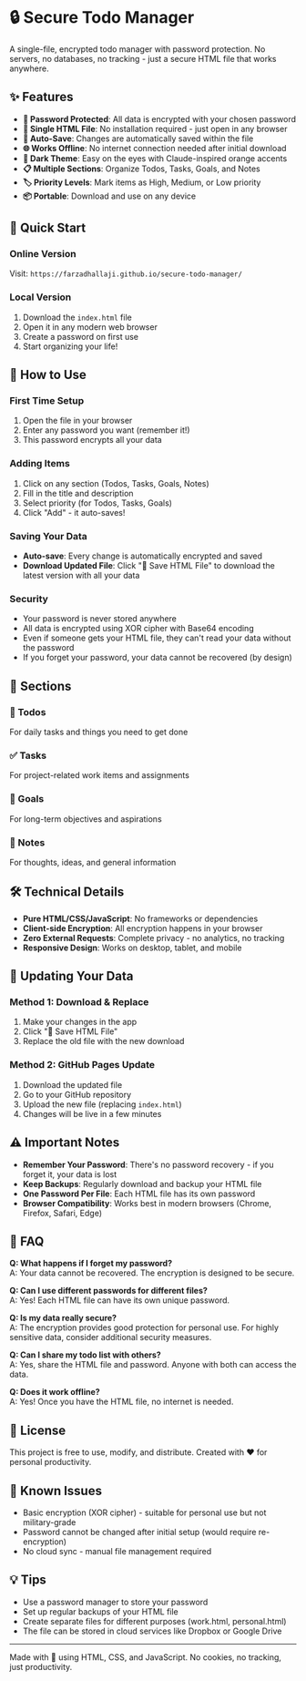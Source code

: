 # 🔒 Secure Todo Manager

A single-file, encrypted todo manager with password protection. No servers, no databases, no tracking - just a secure HTML file that works anywhere.

## ✨ Features

- **🔐 Password Protected**: All data is encrypted with your chosen password
- **📱 Single HTML File**: No installation required - just open in any browser
- **💾 Auto-Save**: Changes are automatically saved within the file
- **🌐 Works Offline**: No internet connection needed after initial download
- **🎨 Dark Theme**: Easy on the eyes with Claude-inspired orange accents
- **📋 Multiple Sections**: Organize Todos, Tasks, Goals, and Notes
- **🏷️ Priority Levels**: Mark items as High, Medium, or Low priority
- **📦 Portable**: Download and use on any device

## 🚀 Quick Start

### Online Version
Visit: `https://farzadhallaji.github.io/secure-todo-manager/`

### Local Version
1. Download the `index.html` file
2. Open it in any modern web browser
3. Create a password on first use
4. Start organizing your life!

## 📖 How to Use

### First Time Setup
1. Open the file in your browser
2. Enter any password you want (remember it!)
3. This password encrypts all your data

### Adding Items
1. Click on any section (Todos, Tasks, Goals, Notes)
2. Fill in the title and description
3. Select priority (for Todos, Tasks, Goals)
4. Click "Add" - it auto-saves!

### Saving Your Data
- **Auto-save**: Every change is automatically encrypted and saved
- **Download Updated File**: Click "💾 Save HTML File" to download the latest version with all your data

### Security
- Your password is never stored anywhere
- All data is encrypted using XOR cipher with Base64 encoding
- Even if someone gets your HTML file, they can't read your data without the password
- If you forget your password, your data cannot be recovered (by design)

## 🎯 Sections

### 📝 Todos
For daily tasks and things you need to get done

### ✅ Tasks  
For project-related work items and assignments

### 🎯 Goals
For long-term objectives and aspirations

### 📔 Notes
For thoughts, ideas, and general information

## 🛠️ Technical Details

- **Pure HTML/CSS/JavaScript**: No frameworks or dependencies
- **Client-side Encryption**: All encryption happens in your browser
- **Zero External Requests**: Complete privacy - no analytics, no tracking
- **Responsive Design**: Works on desktop, tablet, and mobile

## 🔄 Updating Your Data

### Method 1: Download & Replace
1. Make your changes in the app
2. Click "💾 Save HTML File" 
3. Replace the old file with the new download

### Method 2: GitHub Pages Update
1. Download the updated file
2. Go to your GitHub repository
3. Upload the new file (replacing `index.html`)
4. Changes will be live in a few minutes

## ⚠️ Important Notes

- **Remember Your Password**: There's no password recovery - if you forget it, your data is lost
- **Keep Backups**: Regularly download and backup your HTML file
- **One Password Per File**: Each HTML file has its own password
- **Browser Compatibility**: Works best in modern browsers (Chrome, Firefox, Safari, Edge)

## 🤔 FAQ

**Q: What happens if I forget my password?**  
A: Your data cannot be recovered. The encryption is designed to be secure.

**Q: Can I use different passwords for different files?**  
A: Yes! Each HTML file can have its own unique password.

**Q: Is my data really secure?**  
A: The encryption provides good protection for personal use. For highly sensitive data, consider additional security measures.

**Q: Can I share my todo list with others?**  
A: Yes, share the HTML file and password. Anyone with both can access the data.

**Q: Does it work offline?**  
A: Yes! Once you have the HTML file, no internet is needed.

## 📝 License

This project is free to use, modify, and distribute. Created with ❤️ for personal productivity.

## 🐛 Known Issues

- Basic encryption (XOR cipher) - suitable for personal use but not military-grade
- Password cannot be changed after initial setup (would require re-encryption)
- No cloud sync - manual file management required

## 💡 Tips

- Use a password manager to store your password
- Set up regular backups of your HTML file
- Create separate files for different purposes (work.html, personal.html)
- The file can be stored in cloud services like Dropbox or Google Drive

---

Made with 🧡 using HTML, CSS, and JavaScript. No cookies, no tracking, just productivity.
